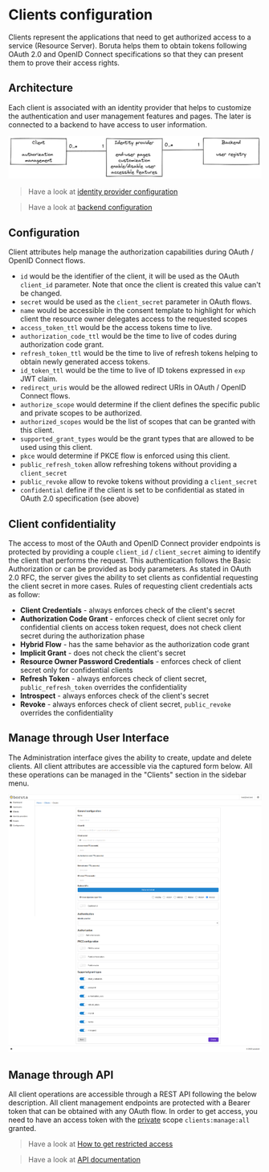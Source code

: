 # Clients configuration

Clients represent the applications that need to get authorized access to a service (Resource Server). Boruta helps them to obtain tokens following OAuth 2.0 and OpenID Connect specifications so that they can present them to prove their access rights.

## Architecture

Each client is associated with an identity provider that helps to customize the authentication and user management features and pages. The later is connected to a backend to have access to user information.

![Clients, identity providers, and backends](/assets/images/client-identity-provider-backend-en.png)

> Have a look at [identity provider configuration](provider-configuration/configure-identity-providers.md)

> Have a look at [backend configuration](provider-configuration/configure-backends.md)

## Configuration

Client attributes help manage the authorization capabilities during OAuth / OpenID Connect flows.

* `id` would be the identifier of the client, it will be used as the OAuth `client_id` parameter. Note that once the client is created this value can't be changed.
* `secret` would be used as the `client_secret` parameter in OAuth flows.
* `name` would be accessible in the consent template to highlight for which client the resource owner delegates access to the requested scopes
* `access_token_ttl` would be the access tokens time to live.
* `authorization_code_ttl` would be the time to live of codes during authorization code grant.
* `refresh_token_ttl` would be the time to live of refresh tokens helping to obtain newly generated access tokens.
* `id_token_ttl` would be the time to live of ID tokens expressed in `exp` JWT claim.
* `redirect_uris` would be the allowed redirect URIs in OAuth / OpenID Connect flows.
* `authorize_scope` would determine if the client defines the specific public and private scopes to be authorized.
* `authorized_scopes` would be the list of scopes that can be granted with this client.
* `supported_grant_types` would be the grant types that are allowed to be used using this client.
* `pkce` would determine if PKCE flow is enforced using this client.
* `public_refresh_token` allow refreshing tokens without providing a `client_secret`
* `public_revoke` allow to revoke tokens without providing a `client_secret`
* `confidential` define if the client is set to be confidential as stated in OAuth 2.0 specification (see above)

## Client confidentiality

The access to most of the OAuth and OpenID Connect provider endpoints is protected by providing a couple `client_id` / `client_secret` aiming to identify the client that performs the request. This authentication follows the Basic Authorization or can be provided as body parameters. As stated in OAuth 2.0 RFC, the server gives the ability to set clients as confidential requesting the client secret in more cases. Rules of requesting client credentials acts as follow:

* **Client Credentials** - always enforces check of the client's secret
* **Authorization Code Grant** - enforces check of client secret only for confidential clients on access token request, does not check client secret during the authorization phase
* **Hybrid Flow** - has the same behavior as the authorization code grant
* **Implicit Grant** - does not check the client's secret
* **Resource Owner Password Credentials** - enforces check of client secret only for confidential clients
* **Refresh Token** - always enforces check of client secret, `public_refresh_token` overrides the confidentiality
* **Introspect** - always enforces check of the client's secret
* **Revoke** - always enforces check of client secret, `public_revoke` overrides the confidentiality

## Manage through User Interface

The Administration interface gives the ability to create, update and delete clients. All client attributes are accessible via the captured form below. All these operations can be managed in the "Clients" section in the sidebar menu.

![client form](/assets/images/client-form.png)

## Manage through API

All client operations are accessible through a REST API following the below description. All client management endpoints are protected with a Bearer token that can be obtained with any OAuth flow. In order to get access, you need to have an access token with the [private](provider-configuration/configure-scopes.md#public-vs-private-scopes) scope `clients:manage:all` granted.

> Have a look at [How to get restricted access](management-api#get-an-access-token)

> Have a look at [API documentation](/api/list-clients)
